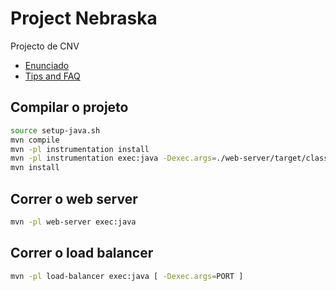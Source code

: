 # Project Nebraska

Projecto de CNV

* [Enunciado](http://grupos.ist.utl.pt/~meic-cnv.daemon/project/Enunciado_projecto_CNV_2015_16.pdf)
* [Tips and FAQ](https://docs.google.com/document/d/1Di1Eg4VCqRzGxdBUzTgcCMtlQB8kn716PUHNK68uqPA)

## Compilar o projeto

```bash
source setup-java.sh
mvn compile
mvn -pl instrumentation install
mvn -pl instrumentation exec:java -Dexec.args=./web-server/target/classes/pt/tecnico/cnv/webserver/IntFactorization.class
mvn install
```

## Correr o web server

```bash
mvn -pl web-server exec:java
```

## Correr o load balancer

```bash
mvn -pl load-balancer exec:java [ -Dexec.args=PORT ]
```

